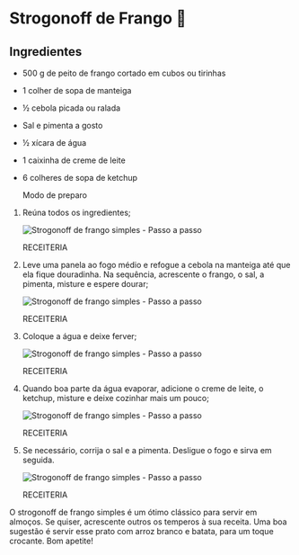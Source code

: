 # Strogonoff de Frango :chicken:

  ## Ingredientes 



- 500 g de peito de frango cortado em cubos ou tirinhas
- 1 colher de sopa de manteiga
- ½ cebola picada ou ralada
- Sal e pimenta a gosto
- ½ xícara de água
- 1 caixinha de creme de leite
- 6 colheres de sopa de ketchup


   Modo de preparo

1. Reúna todos os ingredientes;

   ![Strogonoff de frango simples - Passo a passo](https://www.receiteria.com.br/wp-content/uploads/strogonoff-de-frango-simples-01-730x546.jpg)

   RECEITERIA

2. Leve uma panela ao fogo médio e refogue a cebola na manteiga até que ela fique douradinha. Na sequência, acrescente o frango, o sal, a pimenta, misture e espere dourar;

   ![Strogonoff de frango simples - Passo a passo](https://www.receiteria.com.br/wp-content/uploads/strogonoff-de-frango-simples-02-730x546.jpg)

   RECEITERIA

3. Coloque a água e deixe ferver;

   ![Strogonoff de frango simples - Passo a passo](https://www.receiteria.com.br/wp-content/uploads/strogonoff-de-frango-simples-03-730x546.jpg)

   RECEITERIA

4. Quando boa parte da água evaporar, adicione o creme de leite, o ketchup, misture e deixe cozinhar mais um pouco;

   ![Strogonoff de frango simples - Passo a passo](https://www.receiteria.com.br/wp-content/uploads/strogonoff-de-frango-simples-04-730x546.jpg)

   RECEITERIA

5. Se necessário, corrija o sal e a pimenta. Desligue o fogo e sirva em seguida.

   ![Strogonoff de frango simples - Passo a passo](https://www.receiteria.com.br/wp-content/uploads/strogonoff-de-frango-simples-05-730x546.jpg)

   RECEITERIA





O strogonoff de frango simples é um ótimo clássico para servir em almoços. Se quiser, acrescente outros os temperos à sua receita. Uma boa sugestão é servir esse prato com arroz branco e batata, para um toque crocante. Bom apetite!

#  